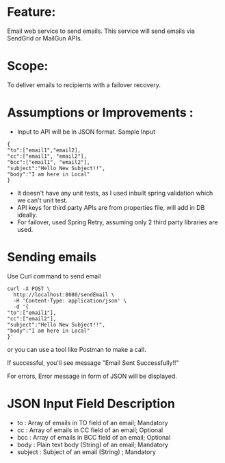 # Feature:
Email web service to send emails.
This service will send emails via SendGrid or MailGun APIs.

# Scope:
To deliver emails to recipients with a failover recovery.

# Assumptions or Improvements :
* Input to API will be in JSON format. Sample Input 
```
{
"to":["email1","email2],
"cc":["email1", "email2"],
"bcc":["email1", "email2"],
"subject":"Hello New Subject!!",
"body":"I am here in Local"
}
```
* It doesn't have any unit tests, as I used inbuilt spring validation which we can't unit test.
* API keys for third party APIs are from properties file, will add in DB ideally.
* For failover, used Spring Retry, assuming only 2 third party libraries are used.

# Sending emails 
Use Curl command to send email

```
curl -X POST \
  http://localhost:8080/sendEmail \
  -H 'Content-Type: application/json' \
  -d '{
"to":["email1"],
"cc":["email2"],
"subject":"Hello New Subject!!",
"body":"I am here in Local"
}'
```
or you can use a tool like Postman to make a call.

If successful, you'll see message  "Email Sent Successfully!!"

For errors, Error message in form of JSON will be displayed.

# JSON Input Field Description
* to : Array of emails in TO field of an email; Mandatory
* cc : Array of emails in CC field of an email; Optional
* bcc : Array of emails in BCC field of an email; Optional
* body : Plain text body (String) of an email; Mandatory
* subject : Subject of an email (String) ; Mandatory


